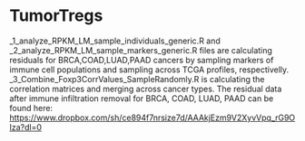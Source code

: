 # TumorTregs
_1_analyze_RPKM_LM_sample_individuals_generic.R and  	_2_analyze_RPKM_LM_sample_markers_generic.R files are calculating residuals for BRCA,COAD,LUAD,PAAD cancers by sampling markers of immune cell populations and sampling across TCGA profiles, respectivelly.
_3_Combine_Foxp3CorrValues_SampleRandomly.R is calculating the correlation matrices and merging across cancer types.
The residual data after immune infiltration removal for BRCA, COAD, LUAD, PAAD can be found here: 
https://www.dropbox.com/sh/ce894f7nrsize7d/AAAkjEzm9V2XyvVpq_rG9OIza?dl=0
